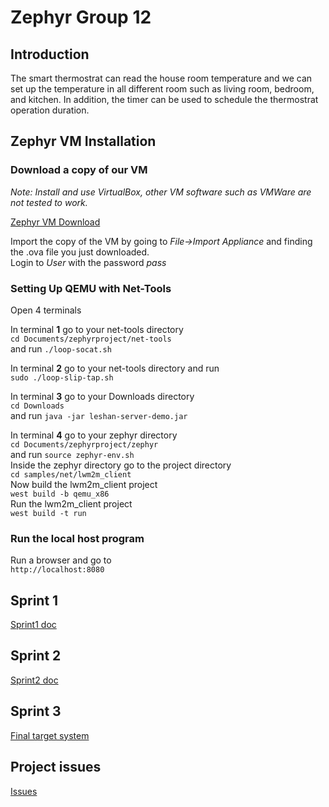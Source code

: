 # Zephyr Group 12

## Introduction
The smart thermostrat can read the house room temperature and we can set up the temperature in all different room such as living room, bedroom, and kitchen. In addition, the timer can be used to schedule the thermostrat operation duration.

## Zephyr VM Installation

### Download a copy of our VM

*Note: Install and use VirtualBox, other VM software such as VMWare are not tested to work.*

[Zephyr VM Download](https://mega.nz/#!u6JzUQyJ!tROere43NketAer3U5n67D6VSZV-61OoFQU1a_UX1YY "ZephyrOS")

Import the copy of the VM by going to *File->Import Appliance* and finding the .ova file you just downloaded.  
Login to *User* with the password *pass*

### Setting Up QEMU with Net-Tools

Open 4 terminals

In terminal **1** go to your net-tools directory    
`cd Documents/zephyrproject/net-tools`  
and run `./loop-socat.sh`

In terminal **2** go to your net-tools directory and run  
`sudo ./loop-slip-tap.sh`

In terminal **3** go to your Downloads directory  
`cd Downloads`  
and run `java -jar leshan-server-demo.jar`

In terminal **4** go to your zephyr directory   
`cd Documents/zephyrproject/zephyr`  
and run `source zephyr-env.sh`  
Inside the zephyr directory go to the project directory   
`cd samples/net/lwm2m_client`  
Now build the lwm2m_client project  
`west build -b qemu_x86`  
Run the lwm2m_client project  
`west build -t run`

### Run the local host program

Run a browser and go to  
`http://localhost:8080`

## Sprint 1 
[Sprint1 doc](https://github.com/computationalmystic/Zephyr-group12/blob/master/Sprint%201/Sprint%201%20design%20document.md)

## Sprint 2 
[Sprint2 doc](https://github.com/computationalmystic/Zephyr-group12/tree/master/Sprint%202)

## Sprint 3
[Final target system](https://github.com/computationalmystic/Zephyr-group12/blob/master/Sprint3/final-target-system.md)

## Project issues
[Issues](https://github.com/computationalmystic/Zephyr-group12/issues)
